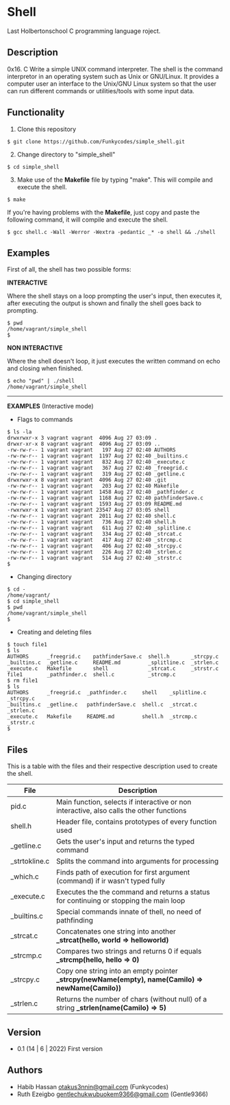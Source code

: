 # Shell

Last Holbertonschool C programming language roject.

## Description

0x16. C Write a simple UNIX command interpreter.
The shell is the command interpretor in an operating system such as Unix or GNU/Linux. It provides a computer user an interface to the Unix/GNU Linux system so that the user can run different commands or utilities/tools with some input data.

## Functionality

1. Clone this repository

```
$ git clone https://github.com/Funkycodes/simple_shell.git
```

2. Change directory to "simple_shell"

```
$ cd simple_shell
```

3. Make use of the **Makefile** file by typing "make".
This will compile and execute the shell.

```
$ make
```

If you're having problems with the **Makefile**, just copy and paste the following command, it will compile and execute the shell.

```
$ gcc shell.c -Wall -Werror -Wextra -pedantic _* -o shell && ./shell
```

## Examples

First of all, the shell has two possible forms:

**INTERACTIVE**

Where the shell stays on a loop prompting the user's input, then executes it, after executing the output is shown and finally the shell goes back to prompting.

```
$ pwd
/home/vagrant/simple_shell
$
```

**NON INTERACTIVE**

Where the shell doesn't loop, it just executes the written command on echo and closing when finished.

```
$ echo "pwd" | ./shell
/home/vagrant/simple_shell
```
---

**EXAMPLES**
(Interactive mode)

* Flags to commands

```
$ ls -la
drwxrwxr-x 3 vagrant vagrant  4096 Aug 27 03:09 .
drwxr-xr-x 8 vagrant vagrant  4096 Aug 27 03:09 ..
-rw-rw-r-- 1 vagrant vagrant   197 Aug 27 02:40 AUTHORS
-rw-rw-r-- 1 vagrant vagrant  1197 Aug 27 02:40 _builtins.c
-rw-rw-r-- 1 vagrant vagrant   832 Aug 27 02:40 _execute.c
-rw-rw-r-- 1 vagrant vagrant   367 Aug 27 02:40 _freegrid.c
-rw-rw-r-- 1 vagrant vagrant   319 Aug 27 02:40 _getline.c
drwxrwxr-x 8 vagrant vagrant  4096 Aug 27 02:40 .git
-rw-rw-r-- 1 vagrant vagrant   203 Aug 27 02:40 Makefile
-rw-rw-r-- 1 vagrant vagrant  1458 Aug 27 02:40 _pathfinder.c
-rw-rw-r-- 1 vagrant vagrant  1168 Aug 27 02:40 pathfinderSave.c
-rw-rw-r-- 1 vagrant vagrant  1593 Aug 27 03:09 README.md
-rwxrwxr-x 1 vagrant vagrant 23547 Aug 27 03:05 shell
-rw-rw-r-- 1 vagrant vagrant  2011 Aug 27 02:40 shell.c
-rw-rw-r-- 1 vagrant vagrant   736 Aug 27 02:40 shell.h
-rw-rw-r-- 1 vagrant vagrant   611 Aug 27 02:40 _splitline.c
-rw-rw-r-- 1 vagrant vagrant   334 Aug 27 02:40 _strcat.c
-rw-rw-r-- 1 vagrant vagrant   417 Aug 27 02:40 _strcmp.c
-rw-rw-r-- 1 vagrant vagrant   406 Aug 27 02:40 _strcpy.c
-rw-rw-r-- 1 vagrant vagrant   226 Aug 27 02:40 _strlen.c
-rw-rw-r-- 1 vagrant vagrant   514 Aug 27 02:40 _strstr.c
$
```

* Changing directory

```
$ cd -
/home/vagrant/
$ cd simple_shell
$ pwd
/home/vagrant/simple_shell
$
```

* Creating and deleting files

```
$ touch file1
$ ls
AUTHORS      _freegrid.c    pathfinderSave.c  shell.h       _strcpy.c
_builtins.c  _getline.c     README.md         _splitline.c  _strlen.c
_execute.c   Makefile       shell             _strcat.c     _strstr.c
file1        _pathfinder.c  shell.c           _strcmp.c
$ rm file1
$ ls
AUTHORS      _freegrid.c  _pathfinder.c     shell    _splitline.c  _strcpy.c
_builtins.c  _getline.c   pathfinderSave.c  shell.c  _strcat.c     _strlen.c
_execute.c   Makefile     README.md         shell.h  _strcmp.c     _strstr.c
$
```

## Files

This is a table with the files and their respective description used to create the shell.

| File | Description |
| --- | --- |
| pid.c | Main function, selects if interactive or non interactive, also calls the other functions |
| shell.h | Header file, contains prototypes of every function used |
| _getline.c | Gets the user's input and returns the typed command |
| _strtokline.c | Splits the command into arguments for processing |
| _which.c | Finds path of execution for first argument (command) if ir wasn't typed fully |
| _execute.c | Executes the the command and returns a status for continuing or stopping the main loop |
| _builtins.c | Special commands innate of thell, no need of pathfinding |
| _strcat.c | Concatenates one string into another **_strcat(hello, world => helloworld)** |
| _strcmp.c | Compares two strings and returns 0 if equals **_strcmp(hello, hello => 0)** |
| _strcpy.c | Copy one string into an empty pointer **_strcpy(newName(empty), name(Camilo) => newName(Camilo))** |
| _strlen.c | Returns the number of chars (without null) of a string **_strlen(name(Camilo) => 5)** |

## Version
* 0.1 
(14 | 6 | 2022) First version
## Authors

* Habib Hassan <otakus3nnin@gmail.com>
(Funkycodes)
* Ruth Ezeigbo <gentlechukwubuokem9366@gmail.com>
(Gentle9366)
